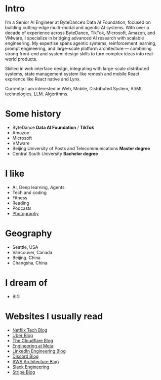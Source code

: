 # Intro

I’m a Senior AI Engineer at ByteDance’s Data AI Foundation, focused on building cutting-edge multi-modal and agentic AI systems. With over a decade of experience across ByteDance, TikTok, Microsoft, Amazon, and VMware, I specialize in bridging advanced AI research with scalable engineering. My expertise spans agentic systems, reinforcement learning, prompt engineering, and large-scale platform architecture — combining strong front-end and system design skills to turn complex ideas into real-world products.

Skilled in web interface design, integrating with large-scale distributed systems, state management system like remesh and mobile React exprience like React native and Lynx.

Currently I am interested in Web, Mobile, Distributed System, AI/ML technologies, LLM, Algorithms.

# Some history

- ByteDance **Data AI Foundation** / **TikTok**
- Amazon
- Microsoft
- VMware
- Beijing University of Posts and Telecommunications **Master degree**
- Central South University **Bachelor degree**

# I like

- AI, Deep learning, Agents
- Tech and coding
- Fitness
- Reading
- Podcasts
- [Photography](https://www.instagram.com/rockdouglas_2020)

# Geography

- Seattle, USA
- Vancouver, Canada
- Beijing, China
- Changsha, China

# I dream of

- BIG

# Websites I usually read

- [Netflix Tech Blog](https://netflixtechblog.com/)
- [Uber Blog](https://www.uber.com/en-US/blog/engineering/)
- [The Cloudflare Blog](https://blog.cloudflare.com/)
- [Engineering at Meta](https://engineering.fb.com/)
- [LinkedIn Engineering Blog](https://engineering.linkedin.com/blog)
- [Discord Blog](https://discord.com/blog/)
- [AWS Architecture Blog](https://aws.amazon.com/blogs/architecture/)
- [Slack Engineering](https://slack.engineering/)
- [Stripe Blog](https://stripe.com/blog/engineering)

